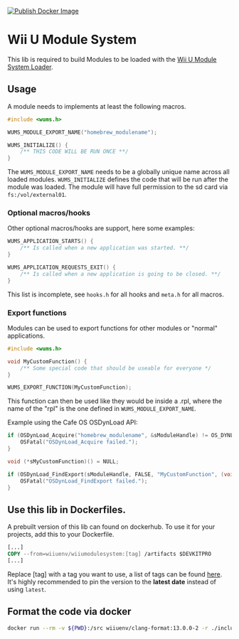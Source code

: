 [![Publish Docker Image](https://github.com/wiiu-env/WiiUModuleSystem/actions/workflows/push_image.yml/badge.svg)](https://github.com/wiiu-env/WiiUModuleSystem/actions/workflows/push_image.yml)

# Wii U Module System

This lib is required to build Modules to be loaded with the [Wii U Module System Loader](https://github.com/wiiu-env/WUMSLoader).

## Usage

A module needs to implements at least the following macros.
```C++
#include <wums.h>

WUMS_MODULE_EXPORT_NAME("homebrew_modulename");

WUMS_INITIALIZE() {
    /** THIS CODE WILL BE RUN ONCE **/ 
}
```

The `WUMS_MODULE_EXPORT_NAME` needs to be a globally unique name across all loaded modules. `WUMS_INITIALIZE` defines the code that will be run after the module was loaded.
The module will have full permission to the sd card via `fs:/vol/external01`.

### Optional macros/hooks
Other optional macros/hooks are support, here some examples:

```C++
WUMS_APPLICATION_STARTS() {
    /** Is called when a new application was started. **/
}

WUMS_APPLICATION_REQUESTS_EXIT() {
    /** Is called when a new application is going to be closed. **/
}
```

This list is incomplete, see `hooks.h` for all hooks and `meta.h` for all macros.

### Export functions

Modules can be used to export functions for other modules or "normal" applications.

```C++
#include <wums.h>

void MyCustomFunction() {
    /** Some special code that should be useable for everyone */
}

WUMS_EXPORT_FUNCTION(MyCustomFunction);
```

This function can then be used like they would be inside a .rpl, where the name of the "rpl" is the one defined in `WUMS_MODULE_EXPORT_NAME`.

Example using the Cafe OS OSDynLoad API:
```C++
if (OSDynLoad_Acquire("homebrew_modulename", &sModuleHandle) != OS_DYNLOAD_OK) {
    OSFatal("OSDynLoad_Acquire failed.");
}

void (*sMyCustomFunction)() = NULL;

if (OSDynLoad_FindExport(sModuleHandle, FALSE, "MyCustomFunction", (void**) &sMyCustomFunction) != OS_DYNLOAD_OK) {
    OSFatal("OSDynLoad_FindExport failed.");
}
```

## Use this lib in Dockerfiles.
A prebuilt version of this lib can found on dockerhub. To use it for your projects, add this to your Dockerfile.
```Dockerfile
[...]
COPY --from=wiiuenv/wiiumodulesystem:[tag] /artifacts $DEVKITPRO
[...]
```
Replace [tag] with a tag you want to use, a list of tags can be found [here](https://hub.docker.com/r/wiiuenv/wiiumodulesystem/tags). 
It's highly recommended to pin the version to the **latest date** instead of using `latest`.

## Format the code via docker
```bash
docker run --rm -v ${PWD}:/src wiiuenv/clang-format:13.0.0-2 -r ./include ./libraries -i
```
